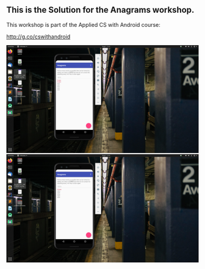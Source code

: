 This is the Solution for the Anagrams workshop. 
----
This workshop is part of the Applied CS with Android course:


http://g.co/cswithandroid

![test](https://github.com/SakshiSaini17092/Android-Applications/blob/master/anagramapp/Screenshots/Screenshot1.png)
![](https://github.com/SakshiSaini17092/Android-Applications/blob/master/anagramapp/Screenshots/Screenshot2.png)
